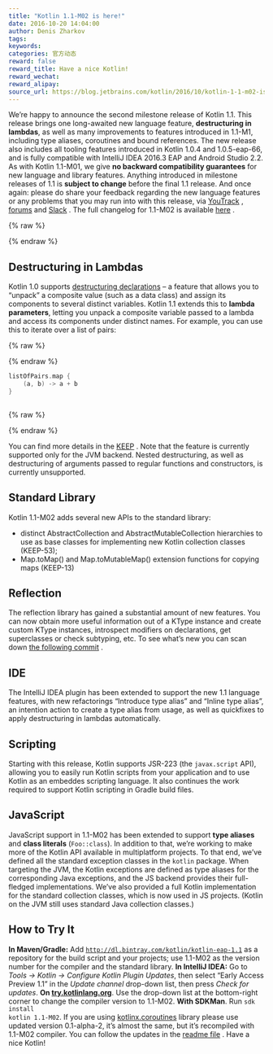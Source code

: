 ```yaml
---
title: "Kotlin 1.1-M02 is here!"
date: 2016-10-20 14:04:00
author: Denis Zharkov
tags:
keywords:
categories: 官方动态
reward: false
reward_title: Have a nice Kotlin!
reward_wechat:
reward_alipay:
source_url: https://blog.jetbrains.com/kotlin/2016/10/kotlin-1-1-m02-is-here/
---
```


We’re happy to announce the second milestone release of Kotlin 1.1. This release brings one long-awaited new language feature, <strong>destructuring in lambdas</strong>, as well as many improvements to features introduced in 1.1-M1, including type aliases, coroutines and bound references. The new release also includes all tooling features introduced in Kotlin 1.0.4 and 1.0.5-eap-66, and is fully compatible with IntelliJ IDEA 2016.3 EAP and Android Studio 2.2.
As with Kotlin 1.1-M01, we give <strong>no backward compatibility guarantees</strong> for new language and library features. Anything introduced in milestone releases of 1.1 is <strong>subject to change</strong> before the final 1.1 release.
And once again: please do share your feedback regarding the new language features or any problems that you may run into with this release, via  [YouTrack](https://youtrack.jetbrains.com/issues/KT) ,  [forums](http://discuss.kotlinlang.org)  and  [Slack](https://kotlinlang.slack.com) .
The full changelog for 1.1-M02 is available  [here](https://github.com/JetBrains/kotlin/blob/1.1-M2/ChangeLog.md) .

{% raw %}
<p><span id="more-4312"></span></p>
{% endraw %}

## Destructuring in Lambdas

Kotlin 1.0 supports  [destructuring declarations](https://kotlinlang.org/docs/reference/multi-declarations.html)  – a feature that allows you to “unpack” a composite value (such as a data class) and assign its components to several distinct variables. Kotlin 1.1 extends this to <strong>lambda parameters</strong>, letting you unpack a composite variable passed to a lambda and access its components under distinct names. For example, you can use this to iterate over a list of pairs:

{% raw %}
<p></p>
{% endraw %}

```kotlin
listOfPairs.map {
    (a, b) -> a + b
}
 
```

{% raw %}
<p></p>
{% endraw %}

You can find more details in the  [KEEP](https://github.com/Kotlin/KEEP/blob/master/proposals/destructuring-in-parameters.md) . Note that the feature is currently supported only for the JVM backend. Nested destructuring, as well as destructuring of arguments passed to regular functions and constructors, is currently unsupported.
## Standard Library

Kotlin 1.1-M02 adds several new APIs to the standard library:

* distinct AbstractCollection and AbstractMutableCollection hierarchies to use as base classes for implementing new Kotlin collection classes (KEEP-53);
* Map.toMap() and Map.toMutableMap() extension functions for copying maps (KEEP-13)

## Reflection

The reflection library has gained a substantial amount of new features. You can now obtain more useful information out of a KType instance and create custom KType instances, introspect modifiers on declarations, get superclasses or check subtyping, etc. To see what’s new you can scan down  [the following commit](https://github.com/JetBrains/kotlin/commit/ed1490dbc43f88696f82e5307df43269ecbb32b1) .
## IDE

The IntelliJ IDEA plugin has been extended to support the new 1.1 language features, with new refactorings “Introduce type alias” and “Inline type alias”, an intention action to create a type alias from usage, as well as quickfixes to apply destructuring in lambdas automatically.
## Scripting

Starting with this release, Kotlin supports JSR-223 (the <code>javax.script</code> API), allowing you to easily run Kotlin scripts from your application and to use Kotlin as an embeddes scripting language. It also continues the work required to support Kotlin scripting in Gradle build files.
## JavaScript

JavaScript support in 1.1-M02 has been extended to support <strong>type aliases</strong> and <strong>class literals</strong> (<code>Foo::class</code>).
In addition to that, we’re working to make more of the Kotlin API available in multiplatform projects. To that end, we’ve defined all the standard exception classes in the <code>kotlin</code> package. When targeting the JVM, the Kotlin exceptions are defined as type aliases for the corresponding Java exceptions, and the JS backend provides their full-fledged implementations. We’ve also provided a full Kotlin implementation for the standard collection classes, which is now used in JS projects. (Kotlin on the JVM still uses standard Java collection classes.)
## How to Try It

<strong>In Maven/Gradle:</strong> Add <code>http://dl.bintray.com/kotlin/kotlin-eap-1.1</code> as a repository for the build script and your projects; use 1.1-M02 as the version number for the compiler and the standard library.
<strong>In IntelliJ IDEA:</strong> Go to <em>Tools → Kotlin → Configure Kotlin Plugin Updates</em>, then select “Early Access Preview 1.1” in the <em>Update channel</em> drop-down list, then press <em>Check for updates</em>.
<strong>On <a href="http://try.kotlinlang.org/">try.kotlinlang.org</a></strong>. Use the drop-down list at the bottom-right corner to change the compiler version to 1.1-M02.
<strong>With SDKMan</strong>. Run <code>sdk install kotlin 1.1-M02</code>.
If you are using  [kotlinx.coroutines](https://github.com/Kotlin/kotlinx.coroutines)  library please use updated version 0.1-alpha-2, it’s almost the same, but it’s recompiled with 1.1-M02 compiler. You can follow the updates in the  [readme file](https://github.com/Kotlin/kotlinx.coroutines/blob/master/README.md) .
Have a nice Kotlin!
